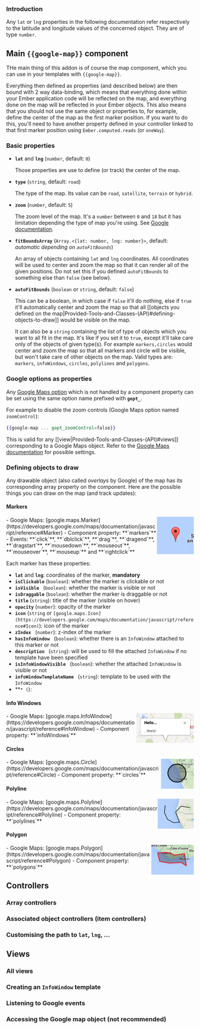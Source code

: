 ### Introduction

Any `lat` or `lng` properties in the following documentation refer respectively to the latitude and longitude values of the concerned object. They are of type `number`.


## Main `{{google-map}}` component

THe main thing of this addon is of course the map component, which you can use in your templates with `{{google-map}}`.

Everything then defined as properties (and described below) are then bound with 2 way data-binding, which means that everything done within your Ember application code will be reflected on the map, and everything done on the map will be reflected in your Ember objects. This also means that you should not use the same object or properties to, for example, define the center of the map as the first marker position. If you want to do this, you'll need to have another property defined in your controller linked to that first marker position using `Ember.computed.reads` (or `oneWay`).

### Basic properties

- **`lat`** and **`lng`** (`number`, default: `0`)

    Those properties are use to define (or track) the center of the map.

- **`type`** (`string`, default: `road`)

    The type of the map. Its value can be `road`, `satellite`, `terrain` or `hybrid`.

- **`zoom`** (`number`, default: `5`)

    The zoom level of the map. It's a `number` between `0` and `18` but it has limitation depending the type of map you're using. See [Google documentation](https://developers.google.com/maps/documentation/javascript/maxzoom).

- **`fitBoundsArray`** (`Array.<{lat: number, lng: number}>`, default: _automatic depending on `autoFitBounds`_)

    An array of objects containing `lat` and `lng` coordinates. All coordinates will be used to center and zoom the map so that it can render all of the given positions. Do not set this if you defined `autoFitBounds` to something else than `false` (see below).

- **`autoFitBounds`** (`boolean` or `string`, default: `false`)

    This can be a boolean, in which case if `false` it'll do nothing, else if `true` it'll automatically center and zoom the map so that all [[objects you defined on the map|Provided-Tools-and-Classes-(API)#defining-objects-to-draw]] would be visible on the map.

    It can also be a `string` containing the list of type of objects which you want to all fit in the map. It's like if you set it to `true`, except it'll take care only of the objects of given type(s). For example `markers,circles` would center and zoom the map so that all markers and circle will be visible, but won't take care of other objects on the map. Valid types are: `markers`, `infoWindows`, `circles`, `polylines` and `polygons`.


### Google options as properties

Any [Google Maps option](https://developers.google.com/maps/documentation/javascript/reference#MapOptions) which is not handled by a component property can be set using the same option name prefixed with **`gopt_`**.

For example to disable the zoom controls (Google Maps option named `zoomControl`):

```handlebars
{{google-map ... gopt_zoomControl=false}}
```

This is valid for any [[view|Provided-Tools-and-Classes-(API)#views]] corresponding to a Google Maps object. Refer to the [Google Maps documentation](https://developers.google.com/maps/documentation/javascript/reference) for possible settings.


### Defining objects to draw

Any drawable object (also called _overlays_ by Google) of the map has its corresponding array property on the component. Here are the possible things you can draw on the map (and track updates):


#### Markers
<img align="right" src="assets/marker.png" height="100">
- Google Maps: [google.maps.Marker](https://developers.google.com/maps/documentation/javascript/reference#Marker)
- Component property: **`markers`**
- Events: **`click`**, **`dblclick`**, **`drag`**, **`dragend`**, **`dragstart`**, **`mousedown`**, **`mouseout`**, **`mouseover`**, **`mouseup`** and **`rightclick`**

Each marker has these properties:

- **`lat`** and **`lng`**: coordinates of the marker, **mandatory**
- **`isClickable`** (`boolean`): whether the marker is clickable or not
- **`isVisible `** (`boolean`): whether the marker is visible or not
- **`isDraggable`** (`boolean`): whether the marker is draggable or not
- **`title`** (`string`): title of the marker (visible on hover)
- **`opacity`** (`number`): opacity of the marker
- **`icon`** (`string` or `[google.maps.Icon](https://developers.google.com/maps/documentation/javascript/reference#Icon)`): icon of the marker
- **`zIndex `** (`number`): z-index of the marker
- **`hasInfoWindow `** (`boolean`): whether there is an `InfoWindow` attached to this marker or not
- **`description `** (`string`): will be used to fill the attached `InfoWindow` if no template have been specified
- **`isInfoWindowVisible `** (`boolean`): whether the attached `InfoWindow` is visible or not
- **`infoWindowTemplateName `** (`string`): template to be used with the `InfoWindow`
- **``* (``): 

#### Info Windows
<img align="right" src="assets/info-window.png" height="80">
- Google Maps: [google.maps.InfoWindow](https://developers.google.com/maps/documentation/javascript/reference#InfoWindow)
- Component property: **`infoWindows`**

#### Circles
<img align="right" src="assets/circle.png" height="80">
- Google Maps: [google.maps.Circle](https://developers.google.com/maps/documentation/javascript/reference#Circle)
- Component property: **`circles`**

#### Polyline
<img align="right" src="assets/polyline.png" height="80">
- Google Maps: [google.maps.Polyline](https://developers.google.com/maps/documentation/javascript/reference#Polyline)
- Component property: **`polylines`**

#### Polygon
<img align="right" src="assets/polygon.png" height="80">
- Google Maps: [google.maps.Polygon](https://developers.google.com/maps/documentation/javascript/reference#Polygon)
- Component property: **`polygons`**


## Controllers

### Array controllers
### Associated object controllers (item controllers)
### Customising the path to `lat`, `lng`, ...


## Views

### All views
### Creating an `InfoWindow` template
### Listening to Google events
### Accessing the Google map object (not recommended)